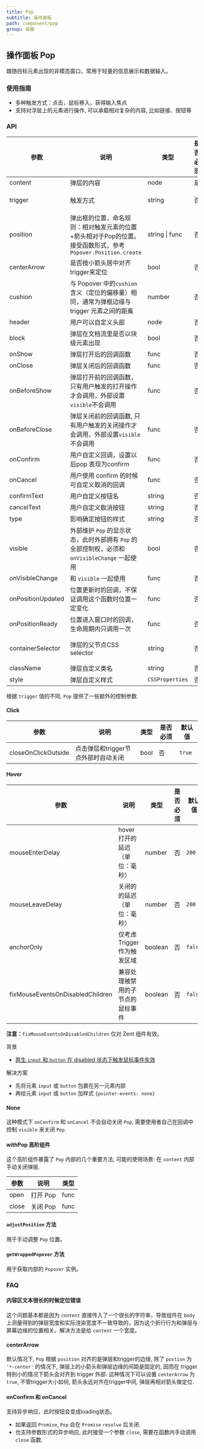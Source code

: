 ```yaml
---
title: Pop
subtitle: 操作面板
path: component/pop
group: 容器
---
```


## 操作面板 Pop

跟随目标元素出现的非模态窗口，常用于轻量的信息展示和数据输入。

### 使用指南

- 多种触发方式：点击，鼠标移入，获得输入焦点
- 支持对浮层上的元素进行操作, 可以承载相对复杂的内容, 比如链接、按钮等


### API

| 参数 | 说明 | 类型 | 是否必须 |默认值 | 备选值 |
|------|------|------|--------|--------|-----|
| content | 弹层的内容 | node | 是 | | |
| trigger | 触发方式 | string | 否 | `'none'` | `'click'`, `'hover'`, `'focus'` |
| position | 弹出框的位置，命名规则：相对触发元素的位置+箭头相对于Pop的位置。接受函数形式，参考 `Popover.Position.create` | string \| func | 否 | `'top-center'` |  |
| centerArrow | 是否按小箭头居中对齐trigger来定位 | bool | 否 | `false` |  |
| cushion | 与 Popover 中的`cushion`含义（定位的偏移量）相同，通常为弹框边缘与 trigger 元素之间的距离 | number | 否 | `10` |  |
| header | 用户可以自定义头部 | node | 否  | | |
| block | 弹层在文档流里是否以块级元素出现 | bool | 否 |  `false` |  |
| onShow | 弹层打开后的回调函数 | func | 否 | `noop` | |
| onClose | 弹层关闭后的回调函数 | func | 否 | `noop` | |
| onBeforeShow | 弹层打开前的回调函数，只有用户触发的打开操作才会调用，外部设置`visible`不会调用 | func | 否 | `noop` | |
| onBeforeClose | 弹层关闭前的回调函数, 只有用户触发的关闭操作才会调用，外部设置`visible`不会调用 | func |否 |  `noop` | |
| onConfirm | 用户自定义回调，设置以后pop 表现为confirm | func | 否 |  |  |
| onCancel | 用户使用 confirm 的时候可自定义取消的回调 | func | 否  |  |  |
| confirmText | 用户自定义按钮名 | string | 否 | `'确定'` |  |
| cancelText | 用户自定义取消按钮 | string | 否 | `'取消'` |  |
| type | 影响确定按钮的样式 | string | 否  | `'primary'` | `'default'`                          |
| visible | 外部维护 `Pop` 的显示状态，此时外部拥有 `Pop` 的全部控制权，必须和 `onVisibleChange` 一起使用 | bool | 否 |  | |
| onVisibleChange | 和 `visible` 一起使用 | func | 否 | | |
| onPositionUpdated | 位置更新时的回调，不保证调用这个函数时位置一定变化 | func | 否 | `noop` | |
| onPositionReady | 位置进入窗口时的回调，生命周期内只调用一次 | func | 否 | `noop` | |
| containerSelector | 弹层的父节点CSS selector | string | 否 | `'body'` | 所有合法的CSS selector | |
| className | 弹层自定义类名 | string | 否 |  |  |
| style | 弹层自定义样式 | `CSSProperties` | 否 |  |  |

根据 `trigger` 值的不同, `Pop` 提供了一些额外的控制参数.

#### Click

| 参数 | 说明 | 类型 | 是否必须 | 默认值 |
|------|------|------|--------|-------|
| closeOnClickOutside | 点击弹层和trigger节点外部时自动关闭 | bool | 否 | `true` |

#### Hover

| 参数 | 说明 | 类型 | 是否必须 | 默认值 |
|------|------|------|--------|-------|
| mouseEnterDelay | hover打开的延迟（单位：毫秒） | number | 否 | `200` |
| mouseLeaveDelay | 关闭的的延迟（单位：毫秒） | number | 否 | `200` |
| anchorOnly | 仅考虑 Trigger 作为触发区域 | boolean | 否 | `false` |
| fixMouseEventsOnDisabledChildren | 兼容处理被禁用的子节点的鼠标事件 | boolean | 否 | `false` |

**注意：**`fixMouseEventsOnDisabledChildren` 仅对 Zent 组件有效。

背景

- [原生 `input` 和 `button` 在 disabled 状态下触发鼠标事件失效](https://github.com/youzan/zent/issues/142)

解决方案

- 先将元素 `input` 或 `button` 包裹在另一元素内部
- 再给元素 `input` 或 `button` 加样式 `{pointer-events: none}`

#### None

这种模式下 `onConfirm` 和 `onCancel` 不会自动关闭 `Pop`, 需要使用者自己在回调中控制 `visible` 来关闭 `Pop`.

#### withPop 高阶组件

这个高阶组件暴露了 `Pop` 内部的几个重要方法, 可能的使用场景: 在 `content` 内部手动关闭弹层.

| 参数            | 说明                    | 类型               |
| -------------- | ---------------------   | ------------------ |
| open           | 打开 Pop                 | func             |
| close          | 关闭 Pop                 | func             |

#### `adjustPosition` 方法

用于手动调整 `Pop` 位置。

#### `getWrappedPopover` 方法

用于获取内部的 `Popover` 实例。

### FAQ


#### 内容区文本很长的时候定位错误

这个问题基本都是因为 `content` 直接传入了一个很长的字符串，导致组件在 `body` 上测量得到的弹层宽度和实际渲染宽度不一致导致的，因为这个折行行为和弹层与屏幕边缘的位置相关。解决方法是给 `content` 一个宽度。

#### centerArrow

默认情况下, `Pop` 根据 `position` 对齐的是弹层和trigger的边缘, 除了 `postion` 为 `'*-center'` 的情况下, 弹层上的小箭头和弹层边缘的间距是固定的, 因而在 trigger 特别小的情况下箭头会对齐到 trigger 外部. 这种情况下可以设置 `centerArrow` 为 `true`, 不管trigger大小如何, 箭头永远对齐在trigger中间, 弹层再相对箭头做定位.

#### onConfirm 和 onCancel

支持异步响应，此时按钮会变成loading状态。

- 如果返回 `Promise`, `Pop` 会在 `Promise` `resolve` 后关闭.
- 也支持参数形式的异步响应, 此时接受一个参数 `close`, 需要在函数内手动调用 `close` 函数.

